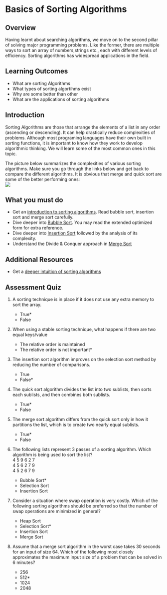 # Basics of Sorting Algorithms

## Overview
Having learnt about searching algorithms, we move on to the second pillar of solving major programming problems. Like the former, there are multiple ways to sort an array of numbers,strings etc., each with different levels of efficiency. Sorting algorithms has widespread applications in the field.

## Learning Outcomes
- What are sorting Algorithms
- What types of sorting algortihms exist
- Why are some better than other
- What are the applications of sorting algorithms

## Introduction
Sorting Algorithms are those that arrange the elements of a list in any order (ascending or descending). It can help drastically reduce complexities of problems. Although most programing languages have their own built in sorting functions, it is important to know how they work to develop algorithmic thinking. We will learn some of the most common ones in this topic.<br>

The picture below summarizes the complexities of various sorting algorithms. Make sure you go through the links below and get back to compare the different algorithms. It is obvious that merge and quick sort are some of the better performing ones:<br>
![](/images/sorting.png)

## What you must do
- Get an [introduction to sorting algorithms](https://betterexplained.com/articles/sorting-algorithms/). Read bubble sort, insertion sort and merge sort carefully.
- Dive deeper into [Bubble Sort](https://www.studytonight.com/data-structures/bubble-sort). You may read the extended optimized form for extra reference.
- Dive deeper into [Insertion Sort](https://www.studytonight.com/data-structures/insertion-sorting) followed by the analysis of its complexity.
- Understand the Divide & Conquer approach in [Merge Sort](https://www.studytonight.com/data-structures/merge-sort)


##  Additional Resources
- Get a [deeper intuition of sorting algorithms](https://brilliant.org/wiki/sorting-algorithms/)

## Assessment Quiz
1. A sorting technique is in place if it does not use any extra memory to sort the array.
    - True*
    - False

2. When using a stable sorting technique, what happens if there are two equal keys/value
    - The relative order is maintained
    - The relative order is not important*

3. The insertion sort algorithm improves on the selection sort method by reducing the number of comparisons.
    - True
    - False*

4. The quick sort algorithm divides the list into two sublists, then sorts each sublists, and then combines both sublists.
    - True*
    - False

5. The merge sort algorithm differs from the quick sort only in how it partitions the list, which is to create two nearly equal sublists.
    - True*
    - False

6. The following lists represent 3 passes of a sorting algorithm. Which algorithm is being used to sort the list?<br>
    4 5 9 6 2 7<br>
    4 5 6 2 7 9<br>
    4 5 2 6 7 9<br>
   - Bubble Sort*
   - Selection Sort
   - Insertion Sort

7. Consider a situation where swap operation is very costly. Which of the following sorting algorithms should be preferred so that the number of swap operations are minimized in general?
    - Heap Sort
    - Selection Sort*
    - Insertion Sort
    - Merge Sort

8. Assume that a merge sort algorithm in the worst case takes 30 seconds for an input of size 64. Which of the following most closely approximates the maximum input size of a problem that can be solved in 6 minutes?

    - 256
    - 512*
    - 1024
    - 2048
